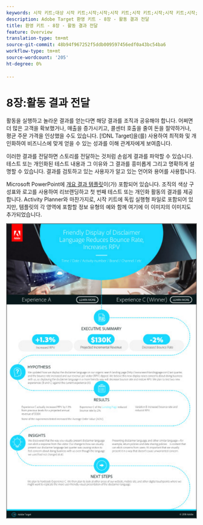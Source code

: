 ```yaml
---
keywords: 시작 키트;대상 시작 키트;시작;시작;시작 키트;시작 키트;시작;시작 키트;시작;시작 키트;시작;시작;시작;시작;시작
description: Adobe Target 환영 키트 - 8장 - 활동 결과 전달
title: 환영 키트 - 8장 - 활동 결과 전달
feature: Overview
translation-type: tm+mt
source-git-commit: 48b94f967252f5ddb009597456edf0a43bc54ba6
workflow-type: tm+mt
source-wordcount: '205'
ht-degree: 0%

---
```



# 8장:활동 결과 전달

활동을 실행하고 놀라운 결과를 얻는다면 해당 결과를 조직과 공유해야 합니다. 어쩌면 더 많은 고객을 확보했거나, 매출을 증가시키고, 콜센터 호출을 줄여 돈을 절약하거나, 평균 주문 가격을 인상했을 수도 있습니다. [!DNL Target]을(를) 사용하여 최적화 및 개인화하여 비즈니스에 맞게 얻을 수 있는 성과를 이해 관계자에게 보여줍니다.

이러한 결과를 전달하면 스토리를 전달하는 것처럼 손쉽게 결과를 파악할 수 있습니다. 테스트 또는 개인화된 테스트 내용과 그 이유와 그 결과를 흥미롭게 그리고 명확하게 설명할 수 있습니다. 결과를 검토하고 있는 사용자가 알고 있는 언어와 용어를 사용합니다.

Microsoft PowerPoint에 [개요 결과 템플릿](/help/assets/executive-summary.zip)이(가) 포함되어 있습니다. 조직의 색상 구성표와 로고를 사용하여 리브랜딩하고 첫 번째 테스트 또는 개인화 활동의 결과를 제공합니다. Activity Planner와 마찬가지로, 시작 키트에 독립 실행형 파일로 포함되어 있지만, 템플릿의 각 영역에 포함할 정보 유형의 예와 함께 여기에 이 이미지의 이미지도 추가되었습니다.

![개요 보고서](/help/c-intro/assets/executive-summary-report.png)